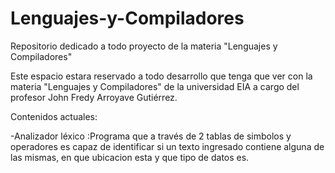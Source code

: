# Lenguajes-y-Compiladores
Repositorio dedicado a todo proyecto de la materia "Lenguajes y Compiladores"

Este espacio estara reservado a todo desarrollo que tenga que ver con la materia "Lenguajes y Compiladores" de la universidad EIA 
a cargo del profesor John Fredy Arroyave Gutiérrez.


Contenidos actuales:

-Analizador léxico
  :Programa que a través de 2 tablas de simbolos y operadores es capaz de identificar si un texto ingresado 
   contiene alguna de las mismas, en que ubicacion esta y que tipo de datos es.
